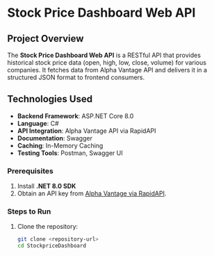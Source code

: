 
# **Stock Price Dashboard Web API**

## **Project Overview**
The **Stock Price Dashboard Web API** is a RESTful API that provides historical stock price data (open, high, low, close, volume) for various companies. It fetches data from Alpha Vantage API and delivers it in a structured JSON format to frontend consumers.

## **Technologies Used**
- **Backend Framework**: ASP.NET Core 8.0
- **Language**: C#
- **API Integration**: Alpha Vantage API via RapidAPI
- **Documentation**: Swagger
- **Caching**: In-Memory Caching
- **Testing Tools**: Postman, Swagger UI

### **Prerequisites**
1. Install **.NET 8.0 SDK**
2. Obtain an API key from [Alpha Vantage via RapidAPI](https://rapidapi.com/).

### **Steps to Run**
1. Clone the repository:
   ```bash
   git clone <repository-url>
   cd StockpriceDashboard
